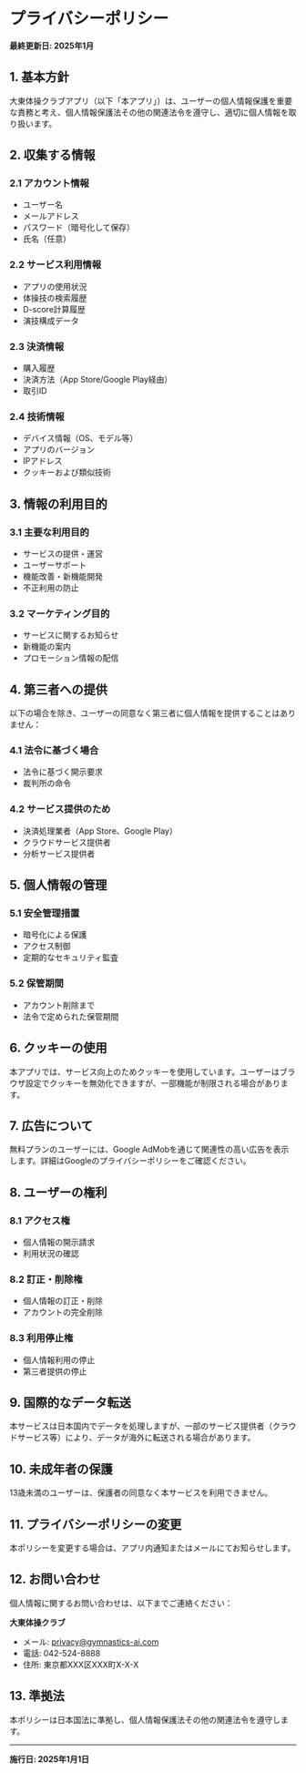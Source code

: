 # プライバシーポリシー

**最終更新日: 2025年1月**

## 1. 基本方針

大東体操クラブアプリ（以下「本アプリ」）は、ユーザーの個人情報保護を重要な責務と考え、個人情報保護法その他の関連法令を遵守し、適切に個人情報を取り扱います。

## 2. 収集する情報

### 2.1 アカウント情報
- ユーザー名
- メールアドレス
- パスワード（暗号化して保存）
- 氏名（任意）

### 2.2 サービス利用情報
- アプリの使用状況
- 体操技の検索履歴
- D-score計算履歴
- 演技構成データ

### 2.3 決済情報
- 購入履歴
- 決済方法（App Store/Google Play経由）
- 取引ID

### 2.4 技術情報
- デバイス情報（OS、モデル等）
- アプリのバージョン
- IPアドレス
- クッキーおよび類似技術

## 3. 情報の利用目的

### 3.1 主要な利用目的
- サービスの提供・運営
- ユーザーサポート
- 機能改善・新機能開発
- 不正利用の防止

### 3.2 マーケティング目的
- サービスに関するお知らせ
- 新機能の案内
- プロモーション情報の配信

## 4. 第三者への提供

以下の場合を除き、ユーザーの同意なく第三者に個人情報を提供することはありません：

### 4.1 法令に基づく場合
- 法令に基づく開示要求
- 裁判所の命令

### 4.2 サービス提供のため
- 決済処理業者（App Store、Google Play）
- クラウドサービス提供者
- 分析サービス提供者

## 5. 個人情報の管理

### 5.1 安全管理措置
- 暗号化による保護
- アクセス制御
- 定期的なセキュリティ監査

### 5.2 保管期間
- アカウント削除まで
- 法令で定められた保管期間

## 6. クッキーの使用

本アプリでは、サービス向上のためクッキーを使用しています。ユーザーはブラウザ設定でクッキーを無効化できますが、一部機能が制限される場合があります。

## 7. 広告について

無料プランのユーザーには、Google AdMobを通じて関連性の高い広告を表示します。詳細はGoogleのプライバシーポリシーをご確認ください。

## 8. ユーザーの権利

### 8.1 アクセス権
- 個人情報の開示請求
- 利用状況の確認

### 8.2 訂正・削除権
- 個人情報の訂正・削除
- アカウントの完全削除

### 8.3 利用停止権
- 個人情報利用の停止
- 第三者提供の停止

## 9. 国際的なデータ転送

本サービスは日本国内でデータを処理しますが、一部のサービス提供者（クラウドサービス等）により、データが海外に転送される場合があります。

## 10. 未成年者の保護

13歳未満のユーザーは、保護者の同意なく本サービスを利用できません。

## 11. プライバシーポリシーの変更

本ポリシーを変更する場合は、アプリ内通知またはメールにてお知らせします。

## 12. お問い合わせ

個人情報に関するお問い合わせは、以下までご連絡ください：

**大東体操クラブ**
- メール: privacy@gymnastics-ai.com
- 電話: 042-524-8888
- 住所: 東京都XXX区XXX町X-X-X

## 13. 準拠法

本ポリシーは日本国法に準拠し、個人情報保護法その他の関連法令を遵守します。

---

**施行日: 2025年1月1日**